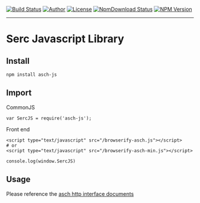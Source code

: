 [![Build Status](https://travis-ci.org/AschPlatform/asch-js.png?branch=master)](https://travis-ci.org/AschPlatform/asch-js)
[![Author](https://img.shields.io/badge/author-@AschPlatform-blue.svg?style=flat)](http://github.com/AschPlatform) 
[![License](https://img.shields.io/badge/license-MIT-yellow.svg?style=flat)](http://AschPlatform.mit-license.org)
[![NpmDownload Status](http://img.shields.io/npm/dm/asch-js.svg)](https://www.npmjs.org/package/asch-js)
[![NPM Version](https://img.shields.io/npm/v/asch-js.svg?style=flat)](https://www.npmjs.org/package/asch-js)
- - -

# Serc Javascript Library

## Install

```
npm install asch-js
```

## Import

CommonJS

```
var SercJS = require('asch-js');
```

Front end

```
<script type="text/javascript" src="/browserify-asch.js"></script>
# or
<script type="text/javascript" src="/browserify-asch-min.js"></script>

console.log(window.SercJS)
```



## Usage

Please reference the [asch http interface documents](https://github.com/AschPlatform/asch-docs/blob/master/asch_http_interface.md)
